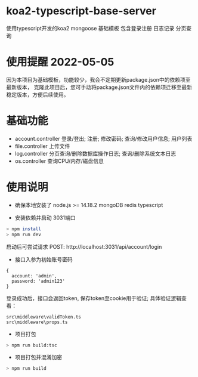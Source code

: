 # koa2-typescript-base-server
使用typescript开发的koa2 mongoose 基础模板 包含登录注册 日志记录 分页查询

# 使用提醒 2022-05-05
  因为本项目为基础模板，功能较少，我会不定期更新package.json中的依赖项至最新版本，
  克隆此项目后，您可手动将package.json文件内的依赖项迁移至最新稳定版本，方便后续使用。

# 基础功能
- account.controller
  登录/登出;
  注册;
  修改密码;
  查询/修改用户信息;
  用户列表
- file.controller
  上传文件
- log.controller
  分页查询/删除数据库操作日志; 查询/删除系统文本日志
- os.controller
  查询CPU/内存/磁盘信息

# 使用说明
- 确保本地安装了 
  node.js >= 14.18.2
  mongoDB
  redis
  typescript

- 安装依赖并启动 3031端口
```bash
> npm install
> npm run dev
```
启动后可尝试请求 POST: http://localhost:3031/api/account/login
- 接口入参为初始账号密码
```
{
  account: 'admin', 
  password: 'admin123'
}
```
登录成功后，接口会返回token, 保存token至cookie用于验证; 
具体验证逻辑查看：
```
src\middleware\validToken.ts
src\middleware\props.ts 
```

- 项目打包
```bash
> npm run build:tsc
```
- 项目打包并混淆加密
```bash
> npm run build
```
